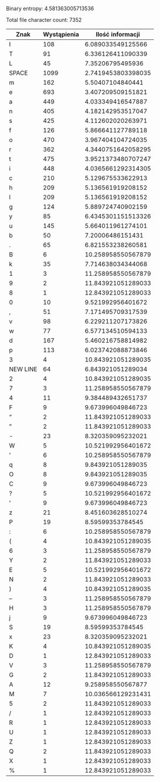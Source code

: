 Binary entropy: 4.581363005713536

Total file character count: 7352

| Znak | Wystąpienia | Ilość informacji |
| --- | --- | --- |
| I | 108 | 6.089033549125566 |
| T | 91 | 6.336126411090339 |
| L | 45 | 7.35206795495936 |
| SPACE | 1099 | 2.7419453803398035 |
| m | 162 | 5.50407104840441 |
| e | 693 | 3.407209509151821 |
| a | 449 | 4.033349416547887 |
| n | 405 | 4.182142953517047 |
| s | 425 | 4.112602020263971 |
| f | 126 | 5.866641127789118 |
| o | 470 | 3.967404104724035 |
| r | 362 | 4.3440751642058295 |
| t | 475 | 3.9521373480707247 |
| i | 448 | 4.0365661292314305 |
| c | 210 | 5.129675533622913 |
| h | 209 | 5.136561919208152 |
| l | 209 | 5.136561919208152 |
| g | 124 | 5.889724740902159 |
| y | 85 | 6.4345301151513326 |
| u | 145 | 5.664011961274101 |
| b | 50 | 7.20006486151431 |
| . | 65 | 6.821553238260581 |
| B | 6 | 10.258958550567879 |
| k | 35 | 7.714638034344068 |
| 1 | 3 | 11.258958550567879 |
| 9 | 2 | 11.843921051289033 |
| 8 | 1 | 12.843921051289033 |
| 0 | 10 | 9.521992956401672 |
| , | 51 | 7.171495709317539 |
| v | 98 | 6.229211207173826 |
| w | 77 | 6.577134510594133 |
| d | 167 | 5.460216758814982 |
| p | 113 | 6.023742088873846 |
| 3 | 4 | 10.843921051289035 |
| NEW LINE | 64 | 6.843921051289034 |
| 2 | 4 | 10.843921051289035 |
| 7 | 3 | 11.258958550567879 |
| 4 | 11 | 9.384489432651737 |
| F | 9 | 9.673996049846723 |
| “ | 2 | 11.843921051289033 |
| ” | 2 | 11.843921051289033 |
| - | 23 | 8.320359095232021 |
| W | 5 | 10.521992956401672 |
| ’ | 6 | 10.258958550567879 |
| q | 8 | 9.843921051289035 |
| O | 8 | 9.843921051289035 |
| C | 9 | 9.673996049846723 |
| ? | 5 | 10.521992956401672 |
| ' | 9 | 9.673996049846723 |
| z | 21 | 8.451603628510274 |
| P | 19 | 8.59599353784545 |
| : | 6 | 10.258958550567879 |
| ( | 4 | 10.843921051289035 |
| 6 | 3 | 11.258958550567879 |
| Y | 2 | 11.843921051289033 |
| E | 5 | 10.521992956401672 |
| N | 2 | 11.843921051289033 |
| ) | 4 | 10.843921051289035 |
| – | 3 | 11.258958550567879 |
| H | 3 | 11.258958550567879 |
| j | 9 | 9.673996049846723 |
| S | 19 | 8.59599353784545 |
| x | 23 | 8.320359095232021 |
| K | 4 | 10.843921051289035 |
| D | 1 | 12.843921051289033 |
| V | 3 | 11.258958550567879 |
| G | 2 | 11.843921051289033 |
| A | 12 | 9.258958550567877 |
| M | 7 | 10.036566129231431 |
| 5 | 2 | 11.843921051289033 |
| / | 1 | 12.843921051289033 |
| R | 1 | 12.843921051289033 |
| U | 1 | 12.843921051289033 |
| Z | 1 | 12.843921051289033 |
| Q | 2 | 11.843921051289033 |
| X | 1 | 12.843921051289033 |
| % | 1 | 12.843921051289033 |
